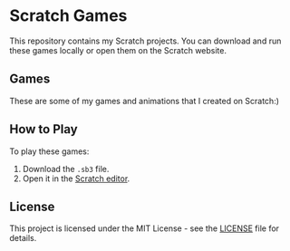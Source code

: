 # Scratch Games

This repository contains my Scratch projects. You can download and run these games locally or open them on the Scratch website.

## Games
These are some of my games and animations that I created on Scratch:)

## How to Play

To play these games:
1. Download the `.sb3` file.
2. Open it in the [Scratch editor](https://scratch.mit.edu/projects/editor/).

## License

This project is licensed under the MIT License - see the [LICENSE](LICENSE) file for details.
